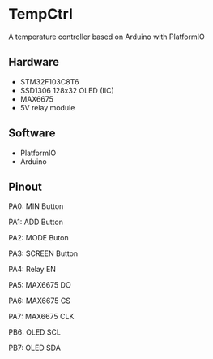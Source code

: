 # TempCtrl

A temperature controller based on Arduino with PlatformIO

## Hardware

- STM32F103C8T6
- SSD1306 128x32 OLED (IIC)
- MAX6675
- 5V relay module

## Software

- PlatformIO
- Arduino

## Pinout

PA0: MIN Button

PA1: ADD Button

PA2: MODE Buton

PA3: SCREEN Button

PA4: Relay EN

PA5: MAX6675 DO

PA6: MAX6675 CS

PA7: MAX6675 CLK

PB6: OLED SCL

PB7: OLED SDA
